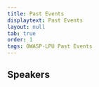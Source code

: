 ```yaml
---
title: Past Events
displaytext: Past Events
layout: null
tab: true
order: 1
tags: OWASP-LPU Past Events
---
```


## Speakers

